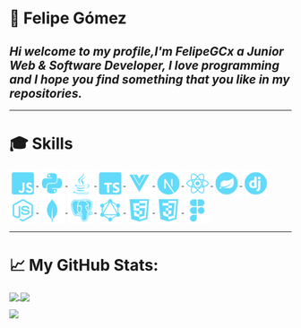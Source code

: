 # 👋 Felipe Gómez
## _Hi welcome to my profile,I'm FelipeGCx a Junior Web & Software Developer, I love programming and I hope you find something that you like in my repositories._

___

# 🎓 Skills
<a href="https://github.com/felipegcx/" >
  <img height=48 align="center" src="./javascript.svg" />
</a>
<a href="https://github.com/felipegcx/" >
  <img height=48 align="center" src="./python.svg" />
</a>
<a href="https://github.com/felipegcx/" >
  <img height=48 align="center" src="./java.svg" />
</a>
<a href="https://github.com/felipegcx/" >
  <img height=48 align="center" src="./typescript.svg" />
</a>
<a href="https://github.com/felipegcx/" >
  <img height=48 align="center" src="./vue.svg" />
</a>
<a href="https://github.com/felipegcx/" >
  <img height=48 align="center" src="./next.svg" />
</a>
<a href="https://github.com/felipegcx/" >
  <img height=48 align="center" src="./react 1.svg" />
</a>
<a href="https://github.com/felipegcx/" >
  <img height=48 align="center" src="./spring.svg" />
</a>
<a href="https://github.com/felipegcx/" >
  <img height=48 align="center" src="./django.svg" />
</a>
<a href="https://github.com/felipegcx/" >
  <img height=48 align="center" src="./node.svg" />
</a>
<a href="https://github.com/felipegcx/" >
  <img height=48 align="center" src="./mongo.svg" />
</a>
<a href="https://github.com/felipegcx/" >
  <img height=48 align="center" src="./postgresql.svg" />
</a>
<a href="https://github.com/felipegcx/" >
  <img height=48 align="center" src="./graphql.svg" />
</a>
<a href="https://github.com/felipegcx/" >
  <img height=48 align="center" src="./html.svg" />
</a>
<a href="https://github.com/felipegcx/" >
  <img height=48 align="center" src="./css.svg" />
</a>
<a href="https://github.com/felipegcx/" >
  <img height=48 align="center" src="./figma.svg" />
</a>

___

# 📈 My GitHub Stats:

<a href="https://github.com/felipegc/convoychat">
  <img height=200 align="center" src="https://github-readme-streak-stats.herokuapp.com/?user=FelipeGCx&theme=react&hide_border=false" />
</a>
<a href="https://github.com/felipegcx/github-readme-stats">
  <img height=200 align="center" src="https://github-readme-stats.vercel.app/api?username=FelipeGCx&theme=react&hide_border=false&include_all_commits=false&count_private=false&show_icons=true" />
</a>

![](https://github-readme-stats.vercel.app/api/top-langs/?username=FelipeGCx&theme=react&hide_border=false&include_all_commits=false&count_private=false&layout=compact)
